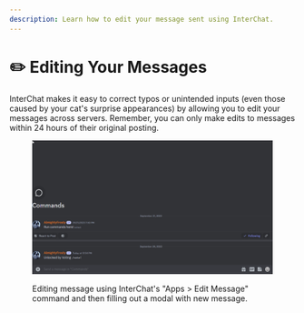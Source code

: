 ```yaml
---
description: Learn how to edit your message sent using InterChat.
---
```


# ✏️ Editing Your Messages

InterChat makes it easy to correct typos or unintended inputs (even those caused by your cat's surprise appearances) by allowing you to edit your messages across servers. Remember, you can only make edits to messages within 24 hours of their original posting.

<figure><img src="../.gitbook/assets/MsgEdit.gif" alt=""><figcaption><p>Editing message using InterChat's "Apps > Edit Message" command and then filling out a modal with new message.</p></figcaption></figure>

